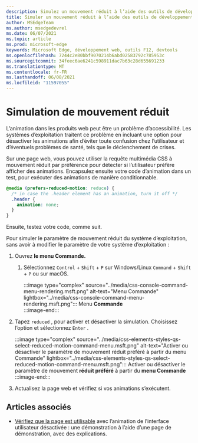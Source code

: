 ```yaml
---
description: Simulez un mouvement réduit à l’aide des outils de développement.
title: Simuler un mouvement réduit à l’aide des outils de développement (CSS préfère le mouvement réduit)
author: MSEdgeTeam
ms.author: msedgedevrel
ms.date: 06/07/2021
ms.topic: article
ms.prod: microsoft-edge
keywords: Microsoft Edge, développement web, outils F12, devtools
ms.openlocfilehash: 7244c2e80bbf9070214b6abd02583792c785953c
ms.sourcegitcommit: 34feec6ae6241c598911dac7b63c28d655691233
ms.translationtype: MT
ms.contentlocale: fr-FR
ms.lasthandoff: 06/08/2021
ms.locfileid: "11597055"
---
```

# <a name="reduced-motion-simulation"></a>Simulation de mouvement réduit  

L’animation dans les produits web peut être un problème d’accessibilité.  Les systèmes d’exploitation traitent ce problème en incluant une option pour désactiver les animations afin d’éviter toute confusion chez l’utilisateur et d’éventuels problèmes de santé, tels que le déclenchement de crises.  

Sur une page web, [][MDNPrefersReducedMotion] vous pouvez utiliser la requête multimédia CSS à mouvement réduit par préférence pour détecter si l’utilisateur préfère afficher des animations.  Encapsulez ensuite votre code d’animation dans un test, pour exécuter des animations de manière conditionnable.  

```css
@media (prefers-reduced-motion: reduce) {
  /* in case the .header element has an animation, turn it off */
  .header {
    animation: none;
  }
}
```  

Ensuite, testez votre code, comme suit.

Pour simuler le paramètre de mouvement réduit du système d’exploitation, sans avoir à modifier le paramètre de votre système d’exploitation :

1.  Ouvrez **le menu Commande.**  
    1.  Sélectionnez `Control` + `Shift` + `P` sur Windows/Linux `Command` + `Shift` + `P` ou sur macOS.  
        
        :::image type="complex" source="../media/css-console-command-menu-rendering.msft.png" alt-text="Menu Commande" lightbox="../media/css-console-command-menu-rendering.msft.png":::
           Menu **Commande**  
        :::image-end:::  
        
1.  Tapez `reduced` , pour activer et désactiver la simulation.  Choisissez l’option et sélectionnez `Enter` .  
    
    :::image type="complex" source="../media/css-elements-styles-qs-select-reduced-motion-command-menu.msft.png" alt-text="Activer ou désactiver le paramètre de mouvement réduit préféré à partir du menu Commande" lightbox="../media/css-elements-styles-qs-select-reduced-motion-command-menu.msft.png":::
       Activer ou désactiver le paramètre de mouvement **réduit préféré** à partir du **menu Commande**  
    :::image-end:::  
    
1.  Actualisez la page web et vérifiez si vos animations s’exécutent.


## <a name="see-also"></a>Articles associés

* [Vérifiez que la page est utilisable](test-reduced-ui-motion.md) avec l’animation de l’interface utilisateur désactivée : une démonstration à l’aide d’une page de démonstration, avec des explications.

    
<!-- links -->  
[DevtoolsIndex]: ../index.md "Outils de développement Microsoft Edge (Chromium) | Documents Microsoft"  
[MDNPrefersReducedMotion]: https://developer.mozilla.org/docs/Web/CSS/@media/prefers-reduced-motion "prefers-reduced-motion | MDN"  

